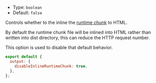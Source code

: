 - Type: `boolean`
- Default: `false`

Controls whether to the inline the [runtime chunk](https://webpack.js.org/configuration/optimization/#optimizationruntimechunk) to HTML.

By default the runtime chunk file will be inlined into HTML rather than written into dist directory, this can reduce the HTTP request number.

This option is used to disable that default behavior.

```js
export default {
  output: {
    disableInlineRuntimeChunk: true,
  },
};
```
